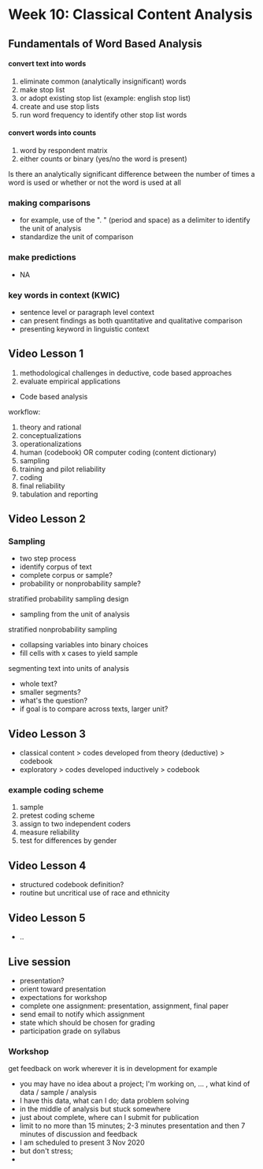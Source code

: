 # Week 10: Classical Content Analysis


## Fundamentals of Word Based Analysis

#### convert text into words

1. eliminate common (analytically insignificant) words
2. make stop list
3. or adopt existing stop list (example: english stop list)
4. create and use stop lists
5. run word frequency to identify other stop list words

#### convert words into counts

1. word by respondent matrix
2. either counts or binary (yes/no the word is present)

Is there an analytically significant difference between the number of times a word is used or whether or not the word is used at all

### making comparisons

- for example, use of the ". " (period and space) as a delimiter to identify the unit of analysis
- standardize the unit of comparison

### make predictions

- NA

### key words in context (KWIC)

- sentence level or paragraph level context
- can present findings as both quantitative and qualitative comparison
- presenting keyword in linguistic context 


## Video Lesson 1


1. methodological challenges in deductive, code based approaches
2. evaluate empirical applications


- Code based analysis


workflow:


1. theory and rational
2. conceptualizations
3. operationalizations
4. human (codebook) OR computer coding (content dictionary)
5. sampling
6. training and pilot reliability
7. coding
8. final reliability
9. tabulation and reporting


## Video Lesson 2


### Sampling


- two step process
- identify corpus of text
- complete corpus or sample?
- probability or nonprobability sample?


stratified probability sampling design


- sampling from the unit of analysis


stratified nonprobability sampling


- collapsing variables into binary choices
- fill cells with x cases to yield sample


segmenting text into units of analysis


- whole text?
- smaller segments?
- what's the question?
- if goal is to compare across texts, larger unit?


## Video Lesson 3


- classical content > codes developed from theory (deductive) > codebook
- exploratory > codes developed inductively > codebook


### example coding scheme


1. sample
2. pretest coding scheme
3. assign to two independent coders
4. measure reliability
5. test for differences by gender


## Video Lesson 4


- structured codebook definition?
- routine but uncritical use of race and ethnicity


## Video Lesson 5


- ..


## Live session


- presentation?
- orient toward presentation
- expectations for workshop
- complete one assignment: presentation, assignment, final paper
- send email to notify which assignment
- state which should be chosen for grading
- participation grade on syllabus


### Workshop


get feedback on work wherever it is in development for example


- you may have no idea about a project; I'm working on, ... , what kind of data / sample / analysis
- I have this data, what can I do; data problem solving
- in the middle of analysis but stuck somewhere
- just about complete, where can I submit for publication
- limit to no more than 15 minutes; 2-3 minutes presentation and then 7 minutes of discussion and feedback
- I am scheduled to present 3 Nov 2020
- but don't stress;
-
